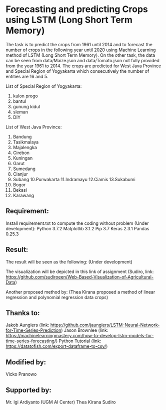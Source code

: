 # Forecasting and predicting Crops using LSTM (Long Short Term Memory)
The task is to predict the crops from 1961 until 2014 and to forecast the number of crops in the following year until 2020 using Machine Learning method of LSTM (Long Short Term Memory). On the other task, the data can be seen from data/Maize.json and data/Tomato.json not fully provided from the year 1961 to 2014. The crops are predicted for West Java Province and Special Region of Yogyakarta which consecutively the number of entities are 16 and 5.

List of Special Region of Yogyakarta:
1. kulon progo
2. bantul
3. gunung kidul
4. sleman
5. DIY

List of West Java Province:
1. Bandung
2. Tasikmalaya
3. Majalengka
4. Cirebon
5. Kuningan 
6. Garut
7. Sumedang
8. Cianjur
9. Subang
10.Purwakarta
11.Indramayu
12.Ciamis
13.Sukabumi
14. Bogor
15. Bekasi
16. Karawang

## Requirement:
Install requirement.txt to compute the coding without problem (Under development):
Python 3.7.2
Matplotlib 3.1.2
Pip 3.7
Keras 2.3.1
Pandas 0.25.3

## Result:
The result will be seen as the following: 
(Under development)

The visualization will be depicted in this link of assignment 
(Sudiro, link: https://github.com/sudiroeen/Web-Based-Visualization-of-Agricultural-Data)

Another proposed method by:
(Thea Kirana proposed a method of linear regression and polynomial regression data crops)

## Thanks to:
Jakob Aungiers (link: https://github.com/jaungiers/LSTM-Neural-Network-for-Time-Series-Prediction)
Jason Brownlee (link: https://machinelearningmastery.com/how-to-develop-lstm-models-for-time-series-forecasting/)
Python Tutorial (link: https://datatofish.com/export-dataframe-to-csv/)

## Modified by:
Vicko Pranowo

## Supported by:
Mr. Igi Ardiyanto (UGM AI Center)
Thea Kirana
Sudiro


